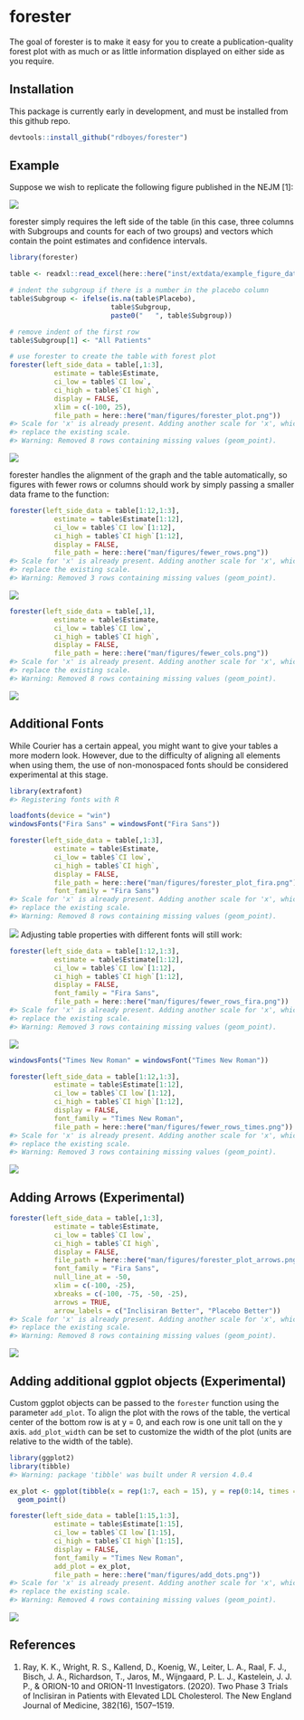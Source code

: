 
<!-- README.md is generated from README.Rmd. Please edit that file -->

# forester

<!-- badges: start -->
<!-- badges: end -->

The goal of forester is to make it easy for you to create a
publication-quality forest plot with as much or as little information
displayed on either side as you require.

## Installation

This package is currently early in development, and must be installed
from this github repo.

``` r
devtools::install_github("rdboyes/forester")
```

## Example

Suppose we wish to replicate the following figure published in the NEJM
\[1\]:

![](man/figures/target_figure.jpg)

forester simply requires the left side of the table (in this case, three
columns with Subgroups and counts for each of two groups) and vectors
which contain the point estimates and confidence intervals.

``` r
library(forester)

table <- readxl::read_excel(here::here("inst/extdata/example_figure_data.xlsx"))

# indent the subgroup if there is a number in the placebo column
table$Subgroup <- ifelse(is.na(table$Placebo), 
                         table$Subgroup,
                         paste0("   ", table$Subgroup))

# remove indent of the first row
table$Subgroup[1] <- "All Patients"

# use forester to create the table with forest plot
forester(left_side_data = table[,1:3],
           estimate = table$Estimate,
           ci_low = table$`CI low`,
           ci_high = table$`CI high`,
           display = FALSE,
           xlim = c(-100, 25),
           file_path = here::here("man/figures/forester_plot.png"))
#> Scale for 'x' is already present. Adding another scale for 'x', which will
#> replace the existing scale.
#> Warning: Removed 8 rows containing missing values (geom_point).
```

![](man/figures/forester_plot.png)

forester handles the alignment of the graph and the table automatically,
so figures with fewer rows or columns should work by simply passing a
smaller data frame to the function:

``` r
forester(left_side_data = table[1:12,1:3],
           estimate = table$Estimate[1:12],
           ci_low = table$`CI low`[1:12],
           ci_high = table$`CI high`[1:12],
           display = FALSE,
           file_path = here::here("man/figures/fewer_rows.png"))
#> Scale for 'x' is already present. Adding another scale for 'x', which will
#> replace the existing scale.
#> Warning: Removed 3 rows containing missing values (geom_point).
```

![](man/figures/fewer_rows.png)

``` r
forester(left_side_data = table[,1],
           estimate = table$Estimate,
           ci_low = table$`CI low`,
           ci_high = table$`CI high`,
           display = FALSE,
           file_path = here::here("man/figures/fewer_cols.png"))
#> Scale for 'x' is already present. Adding another scale for 'x', which will
#> replace the existing scale.
#> Warning: Removed 8 rows containing missing values (geom_point).
```

![](man/figures/fewer_cols.png)

## Additional Fonts

While Courier has a certain appeal, you might want to give your tables a
more modern look. However, due to the difficulty of aligning all
elements when using them, the use of non-monospaced fonts should be
considered experimental at this stage.

``` r
library(extrafont)
#> Registering fonts with R

loadfonts(device = "win")
windowsFonts("Fira Sans" = windowsFont("Fira Sans"))

forester(left_side_data = table[,1:3],
           estimate = table$Estimate,
           ci_low = table$`CI low`,
           ci_high = table$`CI high`,
           display = FALSE,
           file_path = here::here("man/figures/forester_plot_fira.png"),
           font_family = "Fira Sans")
#> Scale for 'x' is already present. Adding another scale for 'x', which will
#> replace the existing scale.
#> Warning: Removed 8 rows containing missing values (geom_point).
```

![](man/figures/forester_plot_fira.png) Adjusting table properties with
different fonts will still work:

``` r
forester(left_side_data = table[1:12,1:3],
           estimate = table$Estimate[1:12],
           ci_low = table$`CI low`[1:12],
           ci_high = table$`CI high`[1:12],
           display = FALSE,
           font_family = "Fira Sans",
           file_path = here::here("man/figures/fewer_rows_fira.png"))
#> Scale for 'x' is already present. Adding another scale for 'x', which will
#> replace the existing scale.
#> Warning: Removed 3 rows containing missing values (geom_point).
```

![](man/figures/fewer_rows_fira.png)

``` r
windowsFonts("Times New Roman" = windowsFont("Times New Roman"))

forester(left_side_data = table[1:12,1:3],
           estimate = table$Estimate[1:12],
           ci_low = table$`CI low`[1:12],
           ci_high = table$`CI high`[1:12],
           display = FALSE,
           font_family = "Times New Roman",
           file_path = here::here("man/figures/fewer_rows_times.png"))
#> Scale for 'x' is already present. Adding another scale for 'x', which will
#> replace the existing scale.
#> Warning: Removed 3 rows containing missing values (geom_point).
```

![](man/figures/fewer_rows_times.png)

## Adding Arrows (Experimental)

``` r
forester(left_side_data = table[,1:3],
           estimate = table$Estimate,
           ci_low = table$`CI low`,
           ci_high = table$`CI high`,
           display = FALSE,
           file_path = here::here("man/figures/forester_plot_arrows.png"),
           font_family = "Fira Sans",
           null_line_at = -50,
           xlim = c(-100, -25),
           xbreaks = c(-100, -75, -50, -25),
           arrows = TRUE, 
           arrow_labels = c("Inclisiran Better", "Placebo Better"))
#> Scale for 'x' is already present. Adding another scale for 'x', which will
#> replace the existing scale.
#> Warning: Removed 8 rows containing missing values (geom_point).
```

![](man/figures/forester_plot_arrows.png)

## Adding additional ggplot objects (Experimental)

Custom ggplot objects can be passed to the `forester` function using the
parameter `add_plot`. To align the plot with the rows of the table, the
vertical center of the bottom row is at y = 0, and each row is one unit
tall on the y axis. `add_plot_width` can be set to customize the width
of the plot (units are relative to the width of the table).

``` r
library(ggplot2)
library(tibble)
#> Warning: package 'tibble' was built under R version 4.0.4

ex_plot <- ggplot(tibble(x = rep(1:7, each = 15), y = rep(0:14, times = 7)), aes(x = x, y = y)) +
  geom_point()

forester(left_side_data = table[1:15,1:3],
           estimate = table$Estimate[1:15],
           ci_low = table$`CI low`[1:15],
           ci_high = table$`CI high`[1:15],
           display = FALSE,
           font_family = "Times New Roman",
           add_plot = ex_plot,
           file_path = here::here("man/figures/add_dots.png"))
#> Scale for 'x' is already present. Adding another scale for 'x', which will
#> replace the existing scale.
#> Warning: Removed 4 rows containing missing values (geom_point).
```

![](man/figures/add_dots.png)

## References

1.  Ray, K. K., Wright, R. S., Kallend, D., Koenig, W., Leiter, L. A.,
    Raal, F. J., Bisch, J. A., Richardson, T., Jaros, M., Wijngaard, P.
    L. J., Kastelein, J. J. P., & ORION-10 and ORION-11 Investigators.
    (2020). Two Phase 3 Trials of Inclisiran in Patients with Elevated
    LDL Cholesterol. The New England Journal of Medicine, 382(16),
    1507–1519.
